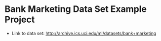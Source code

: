 # Bank Marketing Data Set Example Project
+ Link to data set: http://archive.ics.uci.edu/ml/datasets/bank+marketing

